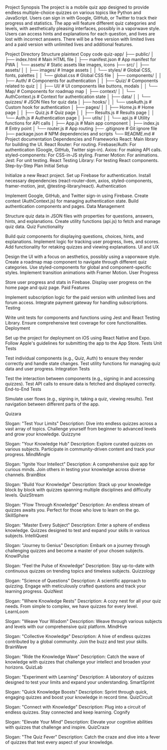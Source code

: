Project Synopsis
The project is a mobile quiz app designed to provide endless multiple-choice quizzes on various topics like Python and JavaScript. Users can sign in with Google, GitHub, or Twitter to track their progress and statistics. The app will feature different quiz categories and levels, with aesthetically pleasing interfaces, possibly in a vaporwave style. Users can access hints and explanations for each question, and lives are lost with incorrect answers. There will be a free version with limited lives and a paid version with unlimited lives and additional features.

Project Directory Structure
plaintext
Copy code
quiz-app/
├── public/
│   ├── index.html            # Main HTML file
│   ├── manifest.json         # App manifest for PWA
│   └── assets/               # Static assets like images, icons
├── src/
│   ├── assets/
│   │   ├── images/           # Image assets
│   │   └── styles/           # Global CSS, fonts, palettes
│   │       └── global.css    # Global CSS file
│   ├── components/
│   │   ├── Auth/             # Components for authentication
│   │   ├── Quiz/             # Components related to quiz
│   │   ├── UI/               # UI components like buttons, modals
│   │   └── Map/              # Components for roadmap map
│   ├── context/
│   │   └── AuthContext.js    # Context for authentication state
│   ├── data/
│   │   └── quizzes/          # JSON files for quiz data
│   ├── hooks/
│   │   └── useAuth.js        # Custom hook for authentication
│   ├── pages/
│   │   ├── Home.js           # Home page
│   │   ├── Quiz.js           # Quiz page
│   │   ├── Results.js        # Results page
│   │   └── Auth.js           # Authentication page
│   ├── utils/
│   │   └── api.js            # Utility functions for API calls
│   ├── App.js                # Main app component
│   ├── index.js              # Entry point
│   └── router.js             # App routing
├── .gitignore                # Git ignore file
├── package.json              # NPM dependencies and scripts
└── README.md                 # Project documentation
Dependencies and Frameworks
React: Main library for building the UI.
React Router: For routing.
Firebase/Auth: For authentication (Google, GitHub, Twitter sign-in).
Axios: For making API calls.
styled-components: For CSS-in-JS styling.
Framer Motion: For animations.
Jest: For unit testing.
React Testing Library: For testing React components.
Step-by-Step Plan
Initial Setup

Initialize a new React project.
Set up Firebase for authentication.
Install necessary dependencies (react-router-dom, axios, styled-components, framer-motion, jest, @testing-library/react).
Authentication

Implement Google, GitHub, and Twitter sign-in using Firebase.
Create context (AuthContext.js) for managing authentication state.
Build authentication components and pages.
Data Management

Structure quiz data in JSON files with properties for questions, answers, hints, and explanations.
Create utility functions (api.js) to fetch and manage quiz data.
Quiz Functionality

Build quiz components for displaying questions, choices, hints, and explanations.
Implement logic for tracking user progress, lives, and scores.
Add functionality for retaking quizzes and viewing explanations.
UI and UX

Design the UI with a focus on aesthetics, possibly using a vaporwave style.
Create a roadmap map component to navigate through different quiz categories.
Use styled-components for global and component-specific styles.
Implement transition animations with Framer Motion.
User Progress

Store user progress and stats in Firebase.
Display user progress on the home page and quiz page.
Paid Features

Implement subscription logic for the paid version with unlimited lives and forum access.
Integrate payment gateway for handling subscriptions.
Testing

Write unit tests for components and functions using Jest and React Testing Library.
Ensure comprehensive test coverage for core functionalities.
Deployment

Set up the project for deployment on iOS using React Native and Expo.
Follow Apple's guidelines for submitting the app to the App Store.
Tests
Unit Tests

Test individual components (e.g., Quiz, Auth) to ensure they render correctly and handle state changes.
Test utility functions for managing quiz data and user progress.
Integration Tests

Test the interaction between components (e.g., signing in and accessing quizzes).
Test API calls to ensure data is fetched and displayed correctly.
End-to-End Tests

Simulate user flows (e.g., signing in, taking a quiz, viewing results).
Test navigation between different parts of the app.

Quizara

Slogan: "Test Your Limits"
Description: Dive into endless quizzes across a vast array of topics. Challenge yourself from beginner to advanced levels and grow your knowledge.
Quizzyne

Slogan: "Your Knowledge Hub"
Description: Explore curated quizzes on various subjects. Participate in community-driven content and track your progress.
MindMingle

Slogan: "Ignite Your Intellect"
Description: A comprehensive quiz app for curious minds. Join others in testing your knowledge across diverse channels.
BrainBlox

Slogan: "Build Your Knowledge"
Description: Stack up your knowledge block by block with quizzes spanning multiple disciplines and difficulty levels.
QuizStream

Slogan: "Flow Through Knowledge"
Description: An endless stream of quizzes awaits you. Perfect for those who love to learn on the go.
SkillSphere

Slogan: "Master Every Subject"
Description: Enter a sphere of endless knowledge. Quizzes designed to test and expand your skills in various subjects.
IntelliQuest

Slogan: "Journey to Genius"
Description: Embark on a journey through challenging quizzes and become a master of your chosen subjects.
KnowlPulse

Slogan: "Feel the Pulse of Knowledge"
Description: Stay up-to-date with continuous quizzes on trending topics and timeless subjects.
Quizzology

Slogan: "Science of Questions"
Description: A scientific approach to quizzing. Engage with meticulously crafted questions and track your learning progress.
QuizNest

Slogan: "Where Knowledge Rests"
Description: A cozy nest for all your quiz needs. From simple to complex, we have quizzes for every level.
LearnLoom

Slogan: "Weave Your Wisdom"
Description: Weave through various subjects and levels with our comprehensive quiz platform.
MindHive

Slogan: "Collective Knowledge"
Description: A hive of endless quizzes contributed by a global community. Join the buzz and test your skills.
BrainWave

Slogan: "Ride the Knowledge Wave"
Description: Catch the wave of knowledge with quizzes that challenge your intellect and broaden your horizons.
QuizLab

Slogan: "Experiment with Learning"
Description: A laboratory of quizzes designed to test your limits and expand your understanding.
SmartSprint

Slogan: "Quick Knowledge Boosts"
Description: Sprint through quick, engaging quizzes and boost your knowledge in record time.
QuizCircuit

Slogan: "Connect with Knowledge"
Description: Plug into a circuit of endless quizzes. Stay connected and keep learning.
Cognify

Slogan: "Elevate Your Mind"
Description: Elevate your cognitive abilities with quizzes that challenge and inspire.
QuizCraze

Slogan: "The Quiz Fever"
Description: Catch the craze and dive into a fever of quizzes that test every aspect of your knowledge.